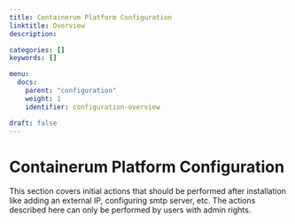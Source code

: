 ```yaml
---
title: Containerum Platform Configuration
linktitle: Overview
description:

categories: []
keywords: []

menu:
  docs:
    parent: "configuration"
    weight: 1
    identifier: configuration-overview

draft: false
---
```


# Containerum Platform Configuration

This section covers initial actions that should be performed after installation like  adding an external IP, configuring smtp server, etc. The actions described here can only be performed by users with admin rights.
